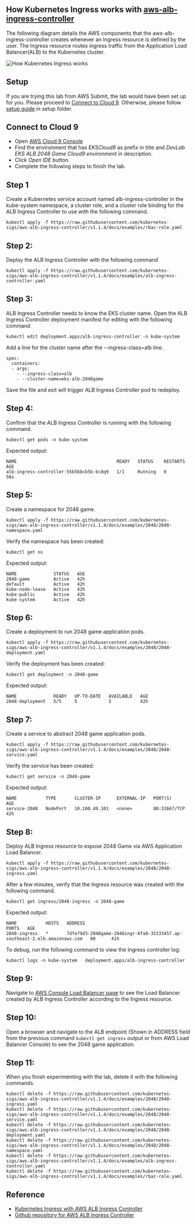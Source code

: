 ## How Kubernetes Ingress works with [aws-alb-ingress-controller](https://github.com/kubernetes-sigs/aws-alb-ingress-controller)

The following diagram details the AWS components that the aws-alb-ingress-controller creates whenever an Ingress resource is defined by the user. The Ingress resource routes ingress traffic from the Application Load Balancer(ALB) to the Kubernetes cluster.

![How Kubernetes Ingress works](https://d2908q01vomqb2.cloudfront.net/ca3512f4dfa95a03169c5a670a4c91a19b3077b4/2018/11/20/image1-1.png "Logo Title Text 1")

## Setup

If you are trying this lab from AWS Submit, the lab would have been set up for you. Please proceed to [Connect to Cloud 9](#connect-to-cloud9). Otherwise, please follow [setup guide](setup/README.md) in setup folder.

## <a name="connect-to-cloud9"></a> Connect to Cloud 9

* Open [AWS Cloud 9 Console](https://console.aws.amazon.com/cloud9/home)
* Find the environment that has *EKSCloud9* as prefix in title and *DevLab EKS ALB 2048 Game Cloud9 environment* in description.
* Click *Open IDE* button.
* Complete the following steps to finish the lab.

## Step 1

Create a Kubernetes service account named alb-ingress-controller in the kube-system namespace, a cluster role, and a cluster role binding for the ALB Ingress Controller to use with the following command.

```
kubectl apply -f https://raw.githubusercontent.com/kubernetes-sigs/aws-alb-ingress-controller/v1.1.4/docs/examples/rbac-role.yaml
```

## Step 2: 

Deploy the ALB Ingress Controller with the following command

```
kubectl apply -f https://raw.githubusercontent.com/kubernetes-sigs/aws-alb-ingress-controller/v1.1.4/docs/examples/alb-ingress-controller.yaml
```

## Step 3:

ALB Ingress Controller needs to know the EKS cluster name. Open the ALB Ingress Controller deployment manifest for editing with the following command

```
kubectl edit deployment.apps/alb-ingress-controller -n kube-system
```

Add a line for the cluster name after the --ingress-class=alb line.

```
spec:
  containers:
  - args:
    - --ingress-class=alb
    - --cluster-name=eks-alb-2048game
```

Save the file and exit will trigger ALB Ingress Controller pod to redeploy.

## Step 4:

Confirm that the ALB Ingress Controller is running with the following command. 

```
kubectl get pods -n kube-system
```

Expected output:

```
NAME                                      READY   STATUS    RESTARTS   AGE
alb-ingress-controller-55b5bbcb5b-bc8q9   1/1     Running   0          56s
```

## Step 5:

Create a namespace for 2048 game.

```
kubectl apply -f https://raw.githubusercontent.com/kubernetes-sigs/aws-alb-ingress-controller/v1.1.4/docs/examples/2048/2048-namespace.yaml
```

Verify the namespace has been created:

```
kubectl get ns
```

Expected output:

```
NAME              STATUS   AGE
2048-game         Active   42h
default           Active   42h
kube-node-lease   Active   42h
kube-public       Active   42h
kube-system       Active   42h
```

## Step 6:

Create a deployment to run 2048 game application pods.

```
kubectl apply -f https://raw.githubusercontent.com/kubernetes-sigs/aws-alb-ingress-controller/v1.1.4/docs/examples/2048/2048-deployment.yaml
```

Verify the deployment has been created:

```
kubectl get deployment -n 2048-game
```

Expected output:

```
NAME              READY   UP-TO-DATE   AVAILABLE   AGE
2048-deployment   5/5     5            5           42h
```

## Step 7:

Create a service to abstract 2048 game application pods.

```
kubectl apply -f https://raw.githubusercontent.com/kubernetes-sigs/aws-alb-ingress-controller/v1.1.4/docs/examples/2048/2048-service.yaml
```

Verify the service has been created:

```
kubectl get service -n 2048-game
```

Expected output:

```
NAME           TYPE       CLUSTER-IP      EXTERNAL-IP   PORT(S)        AGE
service-2048   NodePort   10.100.49.101   <none>        80:32667/TCP   42h
```

## Step 8:

Deploy ALB Ingress resource to expose 2048 Game via AWS Application Load Balancer.

```
kubectl apply -f https://raw.githubusercontent.com/kubernetes-sigs/aws-alb-ingress-controller/v1.1.4/docs/examples/2048/2048-ingress.yaml
```

After a few minutes, verify that the Ingress resource was created with the following command. 

```
kubectl get ingress/2048-ingress -n 2048-game
```

Expected output:

```
NAME           HOSTS   ADDRESS                                                                     PORTS   AGE
2048-ingress   *       7dfe79d3-2048game-2048ingr-6fa0-35333457.ap-southeast-2.elb.amazonaws.com   80      41h
```

To debug, run the following command to view the Ingress controller log:

```
kubectl logs -n kube-system   deployment.apps/alb-ingress-controller
```

## Step 9:

Navigate to [AWS Console Load Balancer page](https://console.aws.amazon.com/ec2/v2/home#LoadBalancers:sort=loadBalancerName) to see the Load Balancer created by ALB Ingress Controller according to the Ingress resource.

## Step 10:

Open a browser and navigate to the ALB endpoint (Shown in ADDRESS field from the previous command `kubectl get ingress` output or from AWS Load Balancer Console) to see the 2048 game application.

## Step 11:

When you finish experimenting with the lab, delete it with the following commands.

```
kubectl delete -f https://raw.githubusercontent.com/kubernetes-sigs/aws-alb-ingress-controller/v1.1.4/docs/examples/2048/2048-ingress.yaml
kubectl delete -f https://raw.githubusercontent.com/kubernetes-sigs/aws-alb-ingress-controller/v1.1.4/docs/examples/2048/2048-service.yaml
kubectl delete -f https://raw.githubusercontent.com/kubernetes-sigs/aws-alb-ingress-controller/v1.1.4/docs/examples/2048/2048-deployment.yaml
kubectl delete -f https://raw.githubusercontent.com/kubernetes-sigs/aws-alb-ingress-controller/v1.1.4/docs/examples/2048/2048-namespace.yaml
kubectl delete -f https://raw.githubusercontent.com/kubernetes-sigs/aws-alb-ingress-controller/v1.1.4/docs/examples/alb-ingress-controller.yaml
kubectl delete -f https://raw.githubusercontent.com/kubernetes-sigs/aws-alb-ingress-controller/v1.1.4/docs/examples/rbac-role.yaml
```

## Reference

- [Kubernetes Ingress with AWS ALB Ingress Controller](https://aws.amazon.com/blogs/opensource/kubernetes-ingress-aws-alb-ingress-controller/)
- [Github repository for AWS ALB Ingress Controller](https://github.com/kubernetes-sigs/aws-alb-ingress-controller)
